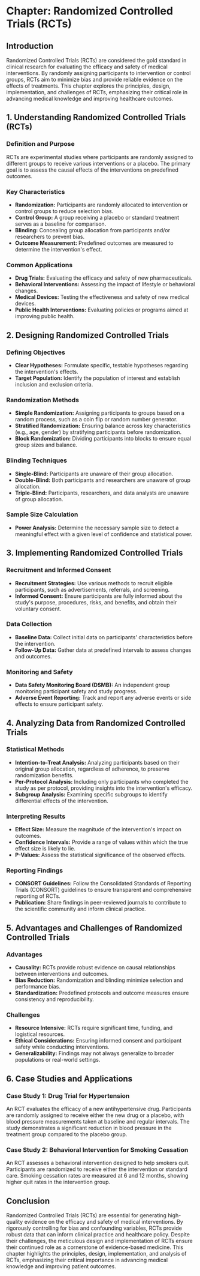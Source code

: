 # Chapter: Randomized Controlled Trials (RCTs)

## Introduction
Randomized Controlled Trials (RCTs) are considered the gold standard in clinical research for evaluating the efficacy and safety of medical interventions. By randomly assigning participants to intervention or control groups, RCTs aim to minimize bias and provide reliable evidence on the effects of treatments. This chapter explores the principles, design, implementation, and challenges of RCTs, emphasizing their critical role in advancing medical knowledge and improving healthcare outcomes.

## 1. Understanding Randomized Controlled Trials (RCTs)

### Definition and Purpose
RCTs are experimental studies where participants are randomly assigned to different groups to receive various interventions or a placebo. The primary goal is to assess the causal effects of the interventions on predefined outcomes.

### Key Characteristics
- **Randomization:** Participants are randomly allocated to intervention or control groups to reduce selection bias.
- **Control Group:** A group receiving a placebo or standard treatment serves as a baseline for comparison.
- **Blinding:** Concealing group allocation from participants and/or researchers to prevent bias.
- **Outcome Measurement:** Predefined outcomes are measured to determine the intervention's effect.

### Common Applications
- **Drug Trials:** Evaluating the efficacy and safety of new pharmaceuticals.
- **Behavioral Interventions:** Assessing the impact of lifestyle or behavioral changes.
- **Medical Devices:** Testing the effectiveness and safety of new medical devices.
- **Public Health Interventions:** Evaluating policies or programs aimed at improving public health.

## 2. Designing Randomized Controlled Trials

### Defining Objectives
- **Clear Hypotheses:** Formulate specific, testable hypotheses regarding the intervention's effects.
- **Target Population:** Identify the population of interest and establish inclusion and exclusion criteria.

### Randomization Methods
- **Simple Randomization:** Assigning participants to groups based on a random process, such as a coin flip or random number generator.
- **Stratified Randomization:** Ensuring balance across key characteristics (e.g., age, gender) by stratifying participants before randomization.
- **Block Randomization:** Dividing participants into blocks to ensure equal group sizes and balance.

### Blinding Techniques
- **Single-Blind:** Participants are unaware of their group allocation.
- **Double-Blind:** Both participants and researchers are unaware of group allocation.
- **Triple-Blind:** Participants, researchers, and data analysts are unaware of group allocation.

### Sample Size Calculation
- **Power Analysis:** Determine the necessary sample size to detect a meaningful effect with a given level of confidence and statistical power.

## 3. Implementing Randomized Controlled Trials

### Recruitment and Informed Consent
- **Recruitment Strategies:** Use various methods to recruit eligible participants, such as advertisements, referrals, and screening.
- **Informed Consent:** Ensure participants are fully informed about the study's purpose, procedures, risks, and benefits, and obtain their voluntary consent.

### Data Collection
- **Baseline Data:** Collect initial data on participants' characteristics before the intervention.
- **Follow-Up Data:** Gather data at predefined intervals to assess changes and outcomes.

### Monitoring and Safety
- **Data Safety Monitoring Board (DSMB):** An independent group monitoring participant safety and study progress.
- **Adverse Event Reporting:** Track and report any adverse events or side effects to ensure participant safety.

## 4. Analyzing Data from Randomized Controlled Trials

### Statistical Methods
- **Intention-to-Treat Analysis:** Analyzing participants based on their original group allocation, regardless of adherence, to preserve randomization benefits.
- **Per-Protocol Analysis:** Including only participants who completed the study as per protocol, providing insights into the intervention's efficacy.
- **Subgroup Analysis:** Examining specific subgroups to identify differential effects of the intervention.

### Interpreting Results
- **Effect Size:** Measure the magnitude of the intervention's impact on outcomes.
- **Confidence Intervals:** Provide a range of values within which the true effect size is likely to lie.
- **P-Values:** Assess the statistical significance of the observed effects.

### Reporting Findings
- **CONSORT Guidelines:** Follow the Consolidated Standards of Reporting Trials (CONSORT) guidelines to ensure transparent and comprehensive reporting of RCTs.
- **Publication:** Share findings in peer-reviewed journals to contribute to the scientific community and inform clinical practice.

## 5. Advantages and Challenges of Randomized Controlled Trials

### Advantages
- **Causality:** RCTs provide robust evidence on causal relationships between interventions and outcomes.
- **Bias Reduction:** Randomization and blinding minimize selection and performance bias.
- **Standardization:** Predefined protocols and outcome measures ensure consistency and reproducibility.

### Challenges
- **Resource Intensive:** RCTs require significant time, funding, and logistical resources.
- **Ethical Considerations:** Ensuring informed consent and participant safety while conducting interventions.
- **Generalizability:** Findings may not always generalize to broader populations or real-world settings.

## 6. Case Studies and Applications

### Case Study 1: Drug Trial for Hypertension
An RCT evaluates the efficacy of a new antihypertensive drug. Participants are randomly assigned to receive either the new drug or a placebo, with blood pressure measurements taken at baseline and regular intervals. The study demonstrates a significant reduction in blood pressure in the treatment group compared to the placebo group.

### Case Study 2: Behavioral Intervention for Smoking Cessation
An RCT assesses a behavioral intervention designed to help smokers quit. Participants are randomized to receive either the intervention or standard care. Smoking cessation rates are measured at 6 and 12 months, showing higher quit rates in the intervention group.

## Conclusion
Randomized Controlled Trials (RCTs) are essential for generating high-quality evidence on the efficacy and safety of medical interventions. By rigorously controlling for bias and confounding variables, RCTs provide robust data that can inform clinical practice and healthcare policy. Despite their challenges, the meticulous design and implementation of RCTs ensure their continued role as a cornerstone of evidence-based medicine. This chapter highlights the principles, design, implementation, and analysis of RCTs, emphasizing their critical importance in advancing medical knowledge and improving patient outcomes.

